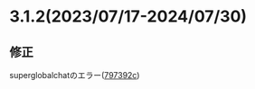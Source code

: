 # 3.1.2(2023/07/17-2024/07/30)

## 修正

superglobalchatのエラー([797392c](https://github.com/aqued-dev/aqued/commit/797392cf501a1c605ea13ed2eb293e42e73ddfed))
